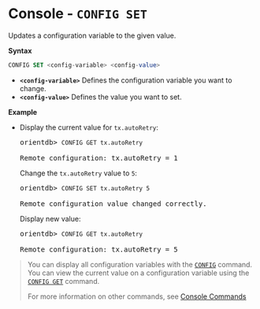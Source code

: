 
<!-- proofread 2015-01-07 SAM -->

# Console - `CONFIG SET`

Updates a configuration variable to the given value.

**Syntax**

```sql
CONFIG SET <config-variable> <config-value>
```
- **`<config-variable>`** Defines the configuration variable you want to change.
- **`<config-value>`** Defines the value you want to set.

**Example**

- Display the current value for `tx.autoRetry`:

  <pre>
  orientdb> <code class="lang-sql userinput">CONFIG GET tx.autoRetry</code>

  Remote configuration: tx.autoRetry = 1
  </pre>

  Change the `tx.autoRetry` value to `5`:

  <pre>
  orientdb> <code class="lang-sql userinput">CONFIG SET tx.autoRetry 5</code>

  Remote configuration value changed correctly.
  </pre>

  Display new value:

  <pre>
  orientdb> <code class="lang-sql userinput">CONFIG GET tx.autoRetry</code>

  Remote configuration: tx.autoRetry = 5
  </pre>

>You can display all configuration variables with the [`CONFIG`](Console-Command-Config.md) command.  You can view the current value on a configuration variable using the [`CONFIG GET`](Console-Command-Config-Get.md) command.
>
>For more information on other commands, see [Console Commands](Console-Commands.md)
